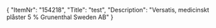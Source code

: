 {
  "ItemNr": "154218",
  "Title": "test",
  "Description": "Versatis, medicinskt plåster 5 % Grunenthal Sweden AB"
}
